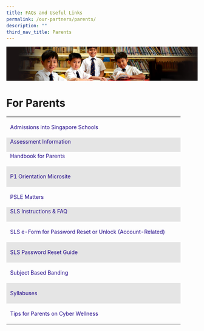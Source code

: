 ```yaml
---
title: FAQs and Useful Links
permalink: /our-partners/parents/
description: ""
third_nav_title: Parents
---
```

![](/images/Sub-banner1.jpg)

For Parents
===========



<table class="iveo_table ives_tab_modern2" width="0" style="margin: 0px; outline: 0px; padding: 0px; border-collapse: collapse; border: none; text-align: left; width: 845px;"><tbody class="" style="margin: 0px; outline: 0px; padding: 0px;"><tr style="margin: 0px; outline: 0px; padding: 0px;"><td height="50" style="margin: 0px; outline: 0px; padding: 2px 10px; text-align: left;"><a href="https://www.moe.gov.sg/admissions" style="margin: 0px; outline: 0px; padding: 0px; color: rgb(33, 8, 138); text-decoration: none;">Admissions into Singapore Schools<br style="margin: 0px; outline: 0px; padding: 0px;"></a></td><td style="margin: 0px; outline: 0px; padding: 2px 10px; text-align: left;"><br style="margin: 0px; outline: 0px; padding: 0px;"></td></tr><tr style="margin: 0px; outline: 0px; padding: 0px; background-color: rgb(229, 229, 229);"><td style="margin: 0px; outline: 0px; padding: 2px 10px; text-align: left;"><a href="https://acsj.moe.edu.sg/others/assessment-info" style="margin: 0px; outline: 0px; padding: 0px; color: rgb(33, 8, 138); text-decoration: none;">Assessment Information</a><br style="margin: 0px; outline: 0px; padding: 0px;"><br style="margin: 0px; outline: 0px; padding: 0px;"></td><td style="margin: 0px; outline: 0px; padding: 2px 10px; text-align: left;"><br style="margin: 0px; outline: 0px; padding: 0px;"></td></tr><tr style="margin: 0px; outline: 0px; padding: 0px;"><td style="margin: 0px; outline: 0px; padding: 2px 10px; text-align: left;"><a href="/files/handbook%20for%20p1%20parents_final.pdf" style="margin: 0px; outline: 0px; padding: 0px; color: rgb(33, 8, 138); text-decoration: none;">Handbook for Parents</a><br style="margin: 0px; outline: 0px; padding: 0px;"><br style="margin: 0px; outline: 0px; padding: 0px;"></td><td style="margin: 0px; outline: 0px; padding: 2px 10px; text-align: left;">&nbsp;</td></tr><tr style="margin: 0px; outline: 0px; padding: 0px; background-color: rgb(229, 229, 229);"><td height="50" style="margin: 0px; outline: 0px; padding: 2px 10px; text-align: left;"><a href="https://go.gov.sg/acsjp1orientation" style="margin: 0px; outline: 0px; padding: 0px; color: rgb(33, 8, 138); text-decoration: none;">P1 Orientation Microsite</a><br style="margin: 0px; outline: 0px; padding: 0px;"></td><td style="margin: 0px; outline: 0px; padding: 2px 10px; text-align: left;"><br style="margin: 0px; outline: 0px; padding: 0px;"></td></tr><tr style="margin: 0px; outline: 0px; padding: 0px;"><td height="50" style="margin: 0px; outline: 0px; padding: 2px 10px; text-align: left;"><a href="/our-partners/parents/psle/" style="margin: 0px; outline: 0px; padding: 0px; color: rgb(33, 8, 138); text-decoration: none;">PSLE Matters</a><br style="margin: 0px; outline: 0px; padding: 0px;"></td><td style="margin: 0px; outline: 0px; padding: 2px 10px; text-align: left;">&nbsp;&nbsp;</td></tr><tr style="margin: 0px; outline: 0px; padding: 0px; background-color: rgb(229, 229, 229);"><td style="margin: 0px; outline: 0px; padding: 2px 10px; text-align: left;"><a href="/files/sls%20instructions%20%20faqs.pdf" style="margin: 0px; outline: 0px; padding: 0px; color: rgb(33, 8, 138); text-decoration: none;">SLS Instructions &amp; FAQ</a><br style="margin: 0px; outline: 0px; padding: 0px;"><br style="margin: 0px; outline: 0px; padding: 0px;"></td><td style="margin: 0px; outline: 0px; padding: 2px 10px; text-align: left;">&nbsp;</td></tr><tr style="margin: 0px; outline: 0px; padding: 0px;"><td height="50" style="margin: 0px; outline: 0px; padding: 2px 10px; text-align: left;"><a href="https://go.gov.sg/acsjsls" style="margin: 0px; outline: 0px; padding: 0px; color: rgb(33, 8, 138); text-decoration: none;">SLS e-Form for Password Reset or Unlock (Account-Related)</a>&nbsp;<br style="margin: 0px; outline: 0px; padding: 0px;"></td><td style="margin: 0px; outline: 0px; padding: 2px 10px; text-align: left;">&nbsp;</td></tr><tr style="margin: 0px; outline: 0px; padding: 0px; background-color: rgb(229, 229, 229);"><td height="50" style="margin: 0px; outline: 0px; padding: 2px 10px; text-align: left;"><a href="/files/sls%20password%20reset%20students.pdf" style="margin: 0px; outline: 0px; padding: 0px; color: rgb(33, 8, 138); text-decoration: none;">SLS Password Reset Guide</a><br style="margin: 0px; outline: 0px; padding: 0px;"></td><td style="margin: 0px; outline: 0px; padding: 2px 10px; text-align: left;"></td></tr><tr style="margin: 0px; outline: 0px; padding: 0px;"><td height="50" style="margin: 0px; outline: 0px; padding: 2px 10px; text-align: left;"><a href="/files/MOE_SBB_ENG_revised%201%20Mar%202018.pdf" style="margin: 0px; outline: 0px; padding: 0px; color: rgb(33, 8, 138); text-decoration: none;">Subject Based Banding</a></td><td style="margin: 0px; outline: 0px; padding: 2px 10px; text-align: left;"></td></tr><tr style="margin: 0px; outline: 0px; padding: 0px; background-color: rgb(229, 229, 229);"><td height="50" style="margin: 0px; outline: 0px; padding: 2px 10px; text-align: left;"><a href="https://www.moe.gov.sg/education/syllabuses/" style="margin: 0px; outline: 0px; padding: 0px; color: rgb(33, 8, 138); text-decoration: none;">Syllabuses</a><br style="margin: 0px; outline: 0px; padding: 0px;"></td><td style="margin: 0px; outline: 0px; padding: 2px 10px; text-align: left;"><br style="margin: 0px; outline: 0px; padding: 0px;"></td></tr><tr style="margin: 0px; outline: 0px; padding: 0px;"><td height="50" style="margin: 0px; outline: 0px; padding: 2px 10px; text-align: left;"><a href="/departments/ict/links/" style="margin: 0px; outline: 0px; padding: 0px; color: rgb(33, 8, 138); text-decoration: none;">Tips for Parents on Cyber Wellness</a></td></tr></tbody></table>